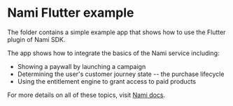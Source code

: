 # Nami Flutter example

The folder contains a simple example app that shows how to use the Flutter plugin of Nami SDK.

The app shows how to integrate the basics of the Nami service including:
* Showing a paywall by launching a campaign
* Determining the user's customer journey state -- the purchase lifecycle
* Using the entitlement engine to grant access to paid products

For more details on all of these topics, visit [Nami docs](https://docs.namiml.com).
